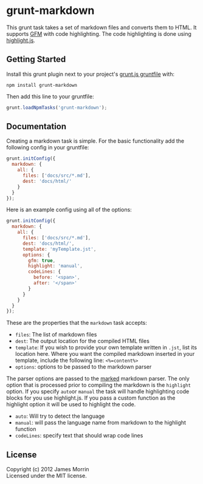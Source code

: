 # grunt-markdown

This grunt task takes a set of markdown files and converts them to HTML. It supports [GFM](http://github.github.com/github-flavored-markdown/) with code highlighting. The code highlighting is done using [highlight.js](http://softwaremaniacs.org/soft/highlight/en/).

## Getting Started
Install this grunt plugin next to your project's [grunt.js gruntfile](http://gruntjs.com/getting-started) with:

```shell
npm install grunt-markdown
```

Then add this line to your gruntfile:

```javascript
grunt.loadNpmTasks('grunt-markdown');
```

## Documentation
Creating a markdown task is simple. For the basic functionality add the following config in your gruntfile:

```javascript
grunt.initConfig({
  markdown: {
    all: {
      files: ['docs/src/*.md'],
      dest: 'docs/html/'
    }  
  }  
});

```

Here is an example config using all of the options:

```javascript
grunt.initConfig({
  markdown: {
    all: {
      files: ['docs/src/*.md'],
      dest: 'docs/html/',
      template: 'myTemplate.jst',
      options: {
        gfm: true,
        highlight: 'manual',
        codeLines: {
          before: '<span>',
          after: '</span>'
        }
      }
    }  
  }  
});

```
These are the properties that the `markdown` task accepts:

* `files`: The list of markdown files
* `dest`: The output location for the compiled HTML files
* `template`: If you wish to provide your own template written in `.jst`, list its location here.  Where you want the compiled markdown inserted in your template, include the following line: `<%=content%>`
* `options`: options to be passed to the markdown parser

The parser options are passed to the [marked](https://github.com/chjj/marked) markdown parser. The only option that is processed prior to compiling the markdown is the `highlight` option. If you specify `auto`or `manual` the task will handle highlighting code blocks for you use highlight.js. If you pass a custom function as the highlight option it will be used to highlight the code.

* `auto`: Will try to detect the language
* `manual`: will pass the language name from markdown to the highlight function
* `codeLines`: specify text that should wrap code lines

## License
Copyright (c) 2012 James Morrin  
Licensed under the MIT license.
